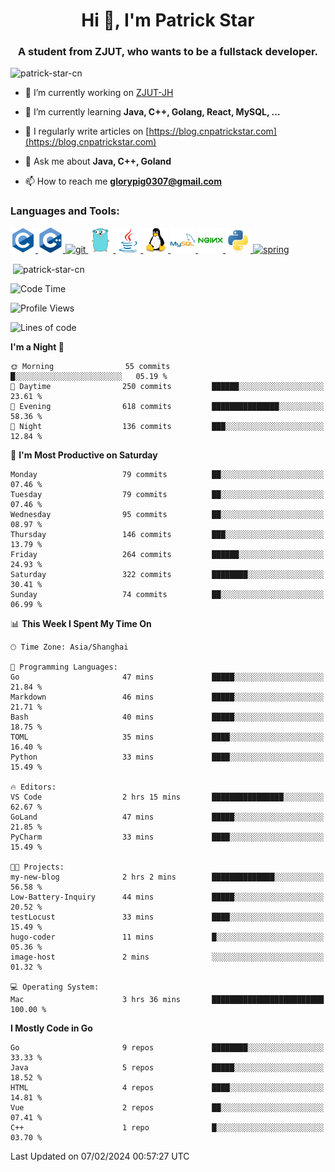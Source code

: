 <h1 align="center">Hi 👋, I'm Patrick Star</h1>
<h3 align="center">A student from ZJUT, who wants to be a fullstack developer.</h3>

<p align="left"> <img src="https://komarev.com/ghpvc/?username=patrick-star-cn&label=Profile%20views&color=0e75b6&style=flat" alt="patrick-star-cn" /> </p>

- 🔭 I’m currently working on [ZJUT-JH](https://github.com/zjutjh)

- 🌱 I’m currently learning **Java, C++, Golang, React, MySQL, ...**

- 📝 I regularly write articles on [https://blog.cnpatrickstar.com](https://blog.cnpatrickstar.com)

- 💬 Ask me about **Java, C++, Goland**

- 📫 How to reach me **glorypig0307@gmail.com**


<h3 align="left">Languages and Tools:</h3>
<p align="left"> 
  <a href="https://www.cprogramming.com/" target="_blank" rel="noreferrer"> 
    <img src="https://raw.githubusercontent.com/devicons/devicon/master/icons/c/c-original.svg" alt="c" width="40" height="40"/> 
  </a> 
  <a href="https://www.w3schools.com/cpp/" target="_blank" rel="noreferrer"> 
    <img src="https://raw.githubusercontent.com/devicons/devicon/master/icons/cplusplus/cplusplus-original.svg" alt="cplusplus" width="40" height="40"/> 
  </a> 
  <a href="https://git-scm.com/" target="_blank" rel="noreferrer"> 
    <img src="https://www.vectorlogo.zone/logos/git-scm/git-scm-icon.svg" alt="git" width="40" height="40"/> 
  </a> 
  <a href="https://golang.org" target="_blank" rel="noreferrer"> 
    <img src="https://raw.githubusercontent.com/devicons/devicon/master/icons/go/go-original.svg" alt="go" width="40" height="40"/> 
  </a> 
  <a href="https://www.java.com" target="_blank" rel="noreferrer"> 
    <img src="https://raw.githubusercontent.com/devicons/devicon/master/icons/java/java-original.svg" alt="java" width="40" height="40"/> 
  </a> 
  <a href="https://www.linux.org/" target="_blank" rel="noreferrer"> 
    <img src="https://raw.githubusercontent.com/devicons/devicon/master/icons/linux/linux-original.svg" alt="linux" width="40" height="40"/> 
  </a> 
  <a href="https://www.mysql.com/" target="_blank" rel="noreferrer"> 
    <img src="https://raw.githubusercontent.com/devicons/devicon/master/icons/mysql/mysql-original-wordmark.svg" alt="mysql" width="40" height="40"/> 
  </a> 
  <a href="https://www.nginx.com" target="_blank" rel="noreferrer"> 
    <img src="https://raw.githubusercontent.com/devicons/devicon/master/icons/nginx/nginx-original.svg" alt="nginx" width="40" height="40"/> 
  </a> 
  <a href="https://www.python.org" target="_blank" rel="noreferrer"> 
    <img src="https://raw.githubusercontent.com/devicons/devicon/master/icons/python/python-original.svg" alt="python" width="40" height="40"/> 
  </a> 
  <a href="https://spring.io/" target="_blank" rel="noreferrer"> 
    <img src="https://www.vectorlogo.zone/logos/springio/springio-icon.svg" alt="spring" width="40" height="40"/> 
  </a>
</p>

<p>&nbsp;<img align="center" src="https://github-readme-stats.vercel.app/api?username=patrick-star-cn&show_icons=true&locale=en" alt="patrick-star-cn" /></p>

<!--START_SECTION:waka-->
![Code Time](http://img.shields.io/badge/Code%20Time-545%20hrs%2055%20mins-blue)

![Profile Views](http://img.shields.io/badge/Profile%20Views-0-blue)

![Lines of code](https://img.shields.io/badge/From%20Hello%20World%20I%27ve%20Written-5.2%20million%20lines%20of%20code-blue)

**I'm a Night 🦉** 

```text
🌞 Morning                55 commits          █░░░░░░░░░░░░░░░░░░░░░░░░   05.19 % 
🌆 Daytime                250 commits         ██████░░░░░░░░░░░░░░░░░░░   23.61 % 
🌃 Evening                618 commits         ███████████████░░░░░░░░░░   58.36 % 
🌙 Night                  136 commits         ███░░░░░░░░░░░░░░░░░░░░░░   12.84 % 
```
📅 **I'm Most Productive on Saturday** 

```text
Monday                   79 commits          ██░░░░░░░░░░░░░░░░░░░░░░░   07.46 % 
Tuesday                  79 commits          ██░░░░░░░░░░░░░░░░░░░░░░░   07.46 % 
Wednesday                95 commits          ██░░░░░░░░░░░░░░░░░░░░░░░   08.97 % 
Thursday                 146 commits         ███░░░░░░░░░░░░░░░░░░░░░░   13.79 % 
Friday                   264 commits         ██████░░░░░░░░░░░░░░░░░░░   24.93 % 
Saturday                 322 commits         ████████░░░░░░░░░░░░░░░░░   30.41 % 
Sunday                   74 commits          ██░░░░░░░░░░░░░░░░░░░░░░░   06.99 % 
```


📊 **This Week I Spent My Time On** 

```text
🕑︎ Time Zone: Asia/Shanghai

💬 Programming Languages: 
Go                       47 mins             █████░░░░░░░░░░░░░░░░░░░░   21.84 % 
Markdown                 46 mins             █████░░░░░░░░░░░░░░░░░░░░   21.71 % 
Bash                     40 mins             █████░░░░░░░░░░░░░░░░░░░░   18.75 % 
TOML                     35 mins             ████░░░░░░░░░░░░░░░░░░░░░   16.40 % 
Python                   33 mins             ████░░░░░░░░░░░░░░░░░░░░░   15.49 % 

🔥 Editors: 
VS Code                  2 hrs 15 mins       ████████████████░░░░░░░░░   62.67 % 
GoLand                   47 mins             █████░░░░░░░░░░░░░░░░░░░░   21.85 % 
PyCharm                  33 mins             ████░░░░░░░░░░░░░░░░░░░░░   15.49 % 

🐱‍💻 Projects: 
my-new-blog              2 hrs 2 mins        ██████████████░░░░░░░░░░░   56.58 % 
Low-Battery-Inquiry      44 mins             █████░░░░░░░░░░░░░░░░░░░░   20.52 % 
testLocust               33 mins             ████░░░░░░░░░░░░░░░░░░░░░   15.49 % 
hugo-coder               11 mins             █░░░░░░░░░░░░░░░░░░░░░░░░   05.36 % 
image-host               2 mins              ░░░░░░░░░░░░░░░░░░░░░░░░░   01.32 % 

💻 Operating System: 
Mac                      3 hrs 36 mins       █████████████████████████   100.00 % 
```

**I Mostly Code in Go** 

```text
Go                       9 repos             ████████░░░░░░░░░░░░░░░░░   33.33 % 
Java                     5 repos             █████░░░░░░░░░░░░░░░░░░░░   18.52 % 
HTML                     4 repos             ████░░░░░░░░░░░░░░░░░░░░░   14.81 % 
Vue                      2 repos             ██░░░░░░░░░░░░░░░░░░░░░░░   07.41 % 
C++                      1 repo              █░░░░░░░░░░░░░░░░░░░░░░░░   03.70 % 
```




 Last Updated on 07/02/2024 00:57:27 UTC
<!--END_SECTION:waka-->